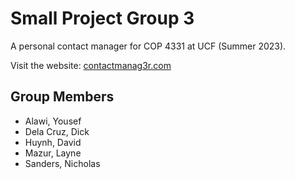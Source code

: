 # Small Project Group 3
A personal contact manager for COP 4331 at UCF (Summer 2023).

Visit the website: [contactmanag3r.com](contactmanag3r.com)


## Group Members
+ Alawi, Yousef
+ Dela Cruz, Dick
+ Huynh, David
+ Mazur, Layne
+ Sanders, Nicholas
